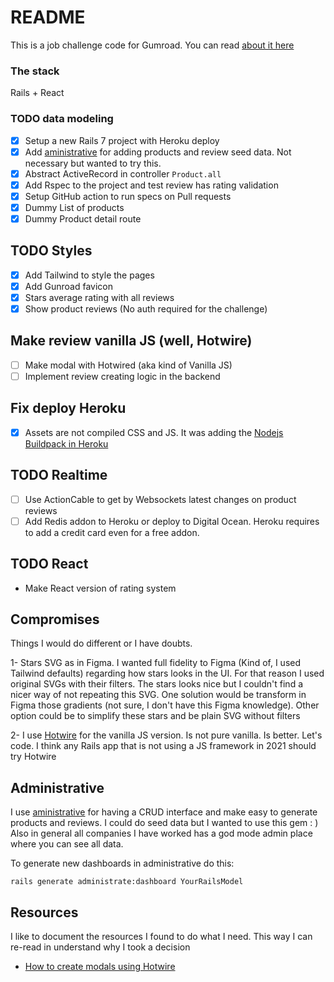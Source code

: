 # README
This is a job challenge code for Gumroad. You can read [about it here](https://gumroad.notion.site/Coding-challenge-f7aa85150edd41eeb3537aae4632619f)

### The stack
Rails + React

### TODO data modeling
- [x] Setup a new Rails 7 project with Heroku deploy
- [x] Add [aministrative](https://github.com/thoughtbot/administrate) for adding products and review seed data. Not necessary but wanted to try this.
- [x] Abstract ActiveRecord in controller `Product.all`
- [x] Add Rspec to the project and test review has rating validation
- [x] Setup GitHub action to run specs on Pull requests
- [x] Dummy List of products
- [x] Dummy Product detail route

## TODO Styles
- [x] Add Tailwind to style the pages
- [x] Add Gunroad favicon
- [x] Stars average rating with all reviews
- [x] Show product reviews (No auth required for the challenge)

## Make review vanilla JS (well, Hotwire)
- [ ] Make modal with Hotwired (aka kind of Vanilla JS)
- [ ] Implement review creating logic in the backend

## Fix deploy Heroku
- [x] Assets are not compiled CSS and JS. It was adding the [Nodejs Buildpack in Heroku](https://devcenter.heroku.com/articles/using-multiple-buildpacks-for-an-app)

## TODO Realtime
- [ ] Use ActionCable to get by Websockets latest changes on product reviews
- [ ] Add Redis addon to Heroku or deploy to Digital Ocean. Heroku requires to add a credit card even for a free addon.

## TODO React
- Make React version of rating system

## Compromises
Things I would do different or I have doubts.

1- Stars SVG as in Figma. I wanted full fidelity to Figma (Kind of, I used Tailwind defaults) regarding how stars looks
in the UI. For that reason I used original SVGs with their filters. The stars looks nice but I couldn't
find a nicer way of not repeating this SVG. One solution would be transform in Figma those gradients (not sure, I don't have this Figma knowledge). Other option could be to simplify these stars and be plain SVG without filters

2- I use [Hotwire](https://hotwired.dev/) for the vanilla JS version. Is not pure vanilla. Is better. Let's code. I think any Rails app that is not using a JS framework in 2021 should try Hotwire

## Administrative
I use [aministrative](https://github.com/thoughtbot/administrate) for having a CRUD interface and
make easy to generate products and reviews. I could do seed data but I wanted to use this gem : )
Also in general all companies I have worked has a god mode admin place where you can see all data.

To generate new dashboards in administrative do this:
```
rails generate administrate:dashboard YourRailsModel
```

## Resources
I like to document the resources I found to do what I need. This way I can re-read in understand why I took a decision
- [How to create modals using Hotwire](https://bramjetten.dev/articles/how-to-create-modals-using-hotwire)
